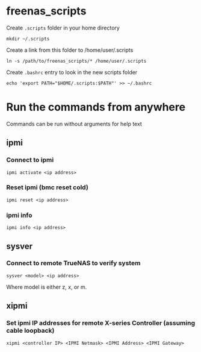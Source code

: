 # freenas_scripts

Create `.scripts` folder in your home directory

`mkdir ~/.scripts`

Create a link from this folder to /home/user/.scripts

`ln -s /path/to/freenas_scripts/* /home/user/.scripts`

Create `.bashrc` entry to look in the new scripts folder

`echo 'export PATH="$HOME/.scripts:$PATH"' >> ~/.bashrc`

# Run the commands from anywhere

Commands can be run without arguments for help text

## ipmi

### Connect to ipmi

`ipmi activate <ip address>`

### Reset ipmi (bmc reset cold)

`ipmi reset <ip address>`

### ipmi info

`ipmi info <ip address>`

## sysver

### Connect to remote TrueNAS  to verify system

`sysver <model> <ip address>`

Where model is either z, x, or m.

## xipmi

### Set ipmi IP addresses for remote X-series Controller (assuming cable loopback)

`xipmi <controller IP> <IPMI Netmask> <IPMI Address> <IPMI Gateway>`

